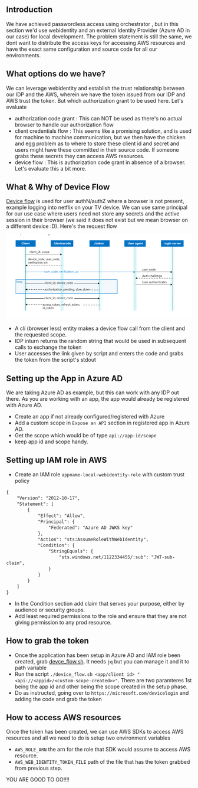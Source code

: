 ## Introduction

We have achieved passwordless access using orchestrator , but in this section we'd use webidentity and an external Identity Provider (Azure AD in our case) for local development. The problem statement is still the same, we dont want to distribute the access keys for accessing AWS resources and have the exact same configuration and source code for all our environments.


## What options do we have?

We can leverage webidentity and establish the trust relationship between our IDP and the AWS, wherein we have the token issued from our IDP and AWS trust the token. But which authorization grant to be used here. Let's evaluate

* authorization code grant : This can NOT be used as there's no actual browser to handle our authorization flow
* client credentials flow : This seems like a promising solution, and is used for machine to machine communication, but we then have the chicken and egg problem as to where to store these client id and secret and users might have these committed in their source code. If someone grabs these secrets they can access AWS resources.
* device flow : This is authorization code grant in absence of a browser. Let's evaluate this a bit more.

## What & Why of Device Flow

[Device flow](https://learn.microsoft.com/en-us/entra/identity-platform/v2-oauth2-device-code) is used for user authN/authZ where a browser is not present, example logging into netflix on your TV device. We can use same principal for our use case where users need not store any secrets and the active session in their browser (we said it does not exist but we mean browser on a different device :D). Here's the request flow

![Device Flow](./assets/webidentity-local/device%20flow.png)

* A cli (browser less) entity makes a device flow call from the client and the requested scope.
* IDP inturn returns the random string that would be used in subsequent calls to exchange the token
* User accesses the link given by script and enters the code and grabs the token from the script's stdout

## Setting up the App in Azure AD

We are taking Azure AD as example, but this can work with any IDP out there. As you are working with an app, the app would already be registered with Azure AD. 

* Create an app if not already configured/registered with Azure
* Add a custom scope in ```Expose an API``` section in registered app in Azure AD.
* Get the scope which would be of type ```api://app-id/scope```
* keep app id and scope handy.

## Setting up IAM role in AWS

* Create an IAM role ```appname-local-webidentity-role``` with custom trust policy

```
{
    "Version": "2012-10-17",
    "Statement": [
        {
            "Effect": "Allow",
            "Principal": {
                "Federated": "Azure AD JWKS key"
            },
            "Action": "sts:AssumeRoleWithWebIdentity",
            "Condition": {
                "StringEquals": {
                    "sts.windows.net/1122334455/:sub": "JWT-sub-claim",
                }
            }
        }
    ]
}
```
* In the Condition section add claim that serves your purpose, either by audience or security groups.
* Add least required permissions to the role and ensure that they are not giving permission to any prod resource.

## How to grab the token

* Once the application has been setup in Azure AD and IAM role been created, grab [devce_flow.sh](https://github.com/Gemini-Solutions/gemblog-codestub/blob/master/webidentity-local-aws-device-flow/device_flow.sh). It needs ```jq``` but you can manage it and it to path variable
* Run the script ```./device_flow.sh <app/client id> "<api://<appid>/<custom-scope-created>>"```.  There are two paramteres 1st being the app id and other being the scope created in the setup phase.
* Do as instructed, going over to ```https://microsoft.com/devicelogin``` and adding the code and grab the token

## How to access AWS resources

Once the token has been created, we can use AWS SDKs to access AWS resources and all we need to do is setup two environment variables

* ```AWS_ROLE_ARN``` the arn for the role that SDK would assume to access AWS resource.
* ```AWS_WEB_IDENTITY_TOKEN_FILE``` path of the file that has the token grabbed from previous step.

YOU ARE GOOD TO GO!!!!

